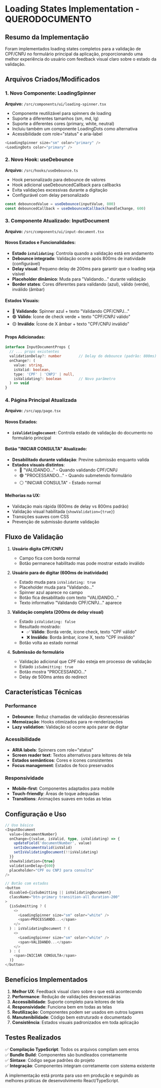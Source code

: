 # Loading States Implementation - QUERODOCUMENTO

## Resumo da Implementação

Foram implementados loading states completos para a validação de CPF/CNPJ no formulário principal da aplicação, proporcionando uma melhor experiência do usuário com feedback visual claro sobre o estado da validação.

## Arquivos Criados/Modificados

### 1. Novo Componente: LoadingSpinner
**Arquivo:** `/src/components/ui/loading-spinner.tsx`

- Componente reutilizável para spinners de loading
- Suporte a diferentes tamanhos (sm, md, lg)
- Suporte a diferentes cores (primary, white, neutral)
- Incluiu também um componente LoadingDots como alternativa
- Acessibilidade com role="status" e aria-label

```typescript
<LoadingSpinner size="sm" color="primary" />
<LoadingDots color="primary" />
```

### 2. Novo Hook: useDebounce
**Arquivo:** `/src/hooks/useDebounce.ts`

- Hook personalizado para debounce de valores
- Hook adicional useDebouncedCallback para callbacks
- Evita validações excessivas durante a digitação
- Configurável com delay personalizado

```typescript
const debouncedValue = useDebounce(inputValue, 800)
const debouncedCallback = useDebouncedCallback(handleChange, 600)
```

### 3. Componente Atualizado: InputDocument
**Arquivo:** `/src/components/ui/input-document.tsx`

#### Novos Estados e Funcionalidades:

- **Estado `isValidating`**: Controla quando a validação está em andamento
- **Debounce integrado**: Validação ocorre após 800ms de inatividade (configurável)
- **Delay visual**: Pequeno delay de 200ms para garantir que o loading seja visível
- **Placeholder dinâmico**: Muda para "Validando..." durante validação
- **Border states**: Cores diferentes para validando (azul), válido (verde), inválido (âmbar)

#### Estados Visuais:
- 🔵 **Validando**: Spinner azul + texto "Validando CPF/CNPJ..."
- 🟢 **Válido**: Ícone de check verde + texto "CPF/CNPJ válido"
- 🟡 **Inválido**: Ícone de X âmbar + texto "CPF/CNPJ inválido"

#### Props Adicionadas:
```typescript
interface InputDocumentProps {
  // ... props existentes
  validationDelay?: number        // Delay do debounce (padrão: 800ms)
  onChange?: (
    value: string, 
    isValid: boolean, 
    type: 'CPF' | 'CNPJ' | null, 
    isValidating?: boolean        // Novo parâmetro
  ) => void
}
```

### 4. Página Principal Atualizada
**Arquivo:** `/src/app/page.tsx`

#### Novos Estados:
- **`isValidatingDocument`**: Controla estado de validação do documento no formulário principal

#### Botão "INICIAR CONSULTA" Atualizado:
- **Desabilitado durante validação**: Previne submissão enquanto valida
- **Estados visuais distintos**:
  - 🔵 "VALIDANDO..." - Quando validando CPF/CNPJ
  - 🟢 "PROCESSANDO..." - Quando submetendo formulário
  - ⚪ "INICIAR CONSULTA" - Estado normal

#### Melhorias na UX:
- Validação mais rápida (600ms de delay vs 800ms padrão)
- Validação visual habilitada (`showValidation={true}`)
- Transições suaves com CSS
- Prevenção de submissão durante validação

## Fluxo de Validação

1. **Usuário digita CPF/CNPJ**
   - Campo fica com borda normal
   - Botão permanece habilitado mas pode mostrar estado inválido

2. **Usuário para de digitar (600ms de inatividade)**
   - Estado muda para `isValidating: true`
   - Placeholder muda para "Validando..."
   - Spinner azul aparece no campo
   - Botão fica desabilitado com texto "VALIDANDO..."
   - Texto informativo "Validando CPF/CNPJ..." aparece

3. **Validação completa (200ms de delay visual)**
   - Estado `isValidating: false`
   - Resultado mostrado:
     - ✅ **Válido**: Borda verde, ícone check, texto "CPF válido"
     - ❌ **Inválido**: Borda âmbar, ícone X, texto "CPF inválido"
   - Botão volta ao estado normal

4. **Submissão do formulário**
   - Validação adicional que CPF não esteja em processo de validação
   - Estado `isSubmitting: true`
   - Botão mostra "PROCESSANDO..."
   - Delay de 500ms antes do redirect

## Características Técnicas

### Performance
- **Debounce**: Reduz chamadas de validação desnecessárias
- **Memoização**: Hooks otimizados para re-renderizações
- **Lazy validation**: Validação só ocorre após parar de digitar

### Acessibilidade
- **ARIA labels**: Spinners com role="status"
- **Screen reader text**: Textos alternativos para leitores de tela
- **Estados semânticos**: Cores e ícones consistentes
- **Focus management**: Estados de foco preservados

### Responsividade
- **Mobile-first**: Componentes adaptados para mobile
- **Touch-friendly**: Áreas de toque adequadas
- **Transitions**: Animações suaves em todas as telas

## Configuração e Uso

```typescript
// Uso básico
<InputDocument
  value={documentNumber}
  onChange={(value, isValid, type, isValidating) => {
    updateField('documentNumber', value)
    setIsDocumentValid(isValid)
    setIsValidatingDocument(!!isValidating)
  }}
  showValidation={true}
  validationDelay={600}
  placeholder="CPF ou CNPJ para consulta"
/>

// Botão com estados
<button 
  disabled={isSubmitting || isValidatingDocument}
  className="btn-primary transition-all duration-200"
>
  {isSubmitting ? (
    <>
      <LoadingSpinner size="sm" color="white" />
      <span>PROCESSANDO...</span>
    </>
  ) : isValidatingDocument ? (
    <>
      <LoadingSpinner size="sm" color="white" />
      <span>VALIDANDO...</span>
    </>
  ) : (
    <span>INICIAR CONSULTA</span>
  )}
</button>
```

## Benefícios Implementados

1. **Melhor UX**: Feedback visual claro sobre o que está acontecendo
2. **Performance**: Redução de validações desnecessárias
3. **Accessibilidade**: Suporte completo para leitores de tela
4. **Responsividade**: Funciona bem em todas as telas
5. **Reutilização**: Componentes podem ser usados em outros lugares
6. **Manutenibilidade**: Código bem estruturado e documentado
7. **Consistência**: Estados visuais padronizados em toda aplicação

## Testes Realizados

✅ **Compilação TypeScript**: Todos os arquivos compilam sem erros  
✅ **Bundle Build**: Componentes são bundleados corretamente  
✅ **Sintaxe**: Código segue padrões do projeto  
✅ **Integração**: Componentes integram corretamente com sistema existente  

A implementação está pronta para uso em produção e seguindo as melhores práticas de desenvolvimento React/TypeScript.